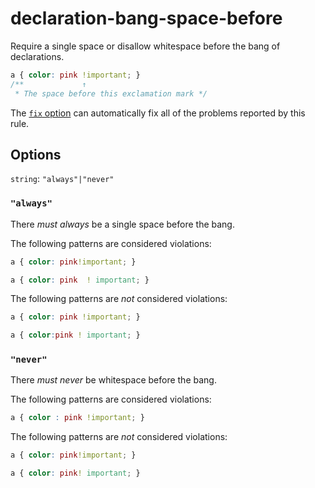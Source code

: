 # declaration-bang-space-before

Require a single space or disallow whitespace before the bang of declarations.

```css
a { color: pink !important; }
/**             ↑
 * The space before this exclamation mark */
```

The [`fix` option](../../../docs/user-guide/options.md#fix----fix) can automatically fix all of the problems reported by this rule.

## Options

`string`: `"always"|"never"`

### `"always"`

There *must always* be a single space before the bang.

The following patterns are considered violations:

```css
a { color: pink!important; }
```

```css
a { color: pink  ! important; }
```

The following patterns are *not* considered violations:

```css
a { color: pink !important; }
```

```css
a { color:pink ! important; }
```

### `"never"`

There *must never* be whitespace before the bang.

The following patterns are considered violations:

```css
a { color : pink !important; }
```

The following patterns are *not* considered violations:

```css
a { color: pink!important; }
```

```css
a { color: pink! important; }
```
